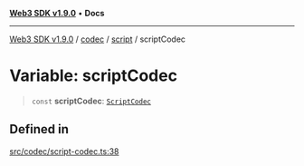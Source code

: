 [**Web3 SDK v1.9.0**](../../../../../README.md) • **Docs**

***

[Web3 SDK v1.9.0](../../../../../globals.md) / [codec](../../../README.md) / [script](../README.md) / scriptCodec

# Variable: scriptCodec

> `const` **scriptCodec**: [`ScriptCodec`](../classes/ScriptCodec.md)

## Defined in

[src/codec/script-codec.ts:38](https://github.com/Mystic-Nayy/alephium-web3/blob/ee41f5e0e7d7fb0b155fe62f05b2ac03772895ca/packages/web3/src/codec/script-codec.ts#L38)
